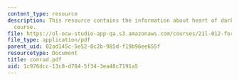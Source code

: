 ```yaml
---
content_type: resource
description: This resource contains the information about heart of darkness in this
  course.
file: https://ol-ocw-studio-app-qa.s3.amazonaws.com/courses/21l-012-forms-of-western-narrative-fall-2007/1c976dcc13c8d7845f343ea48c7191a5_conrad.pdf
file_type: application/pdf
parent_uid: 02ad145c-5e52-0c2b-985d-f19b96ee655f
resourcetype: Document
title: conrad.pdf
uid: 1c976dcc-13c8-d784-5f34-3ea48c7191a5
---
```

